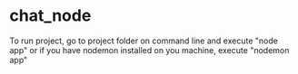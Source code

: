 # chat_node

To run project, go to project folder on command line and execute "node app"
or if you have nodemon installed on you machine, execute "nodemon app"

